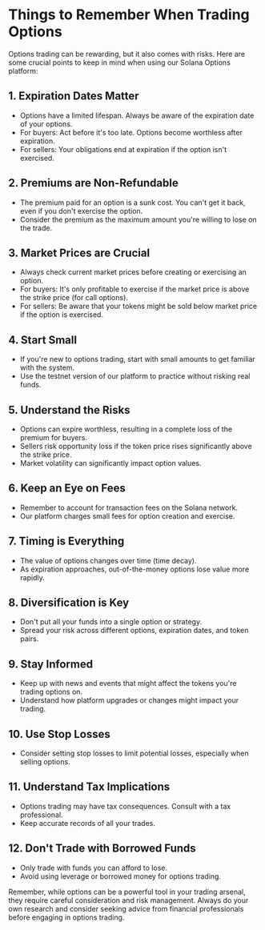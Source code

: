 # Things to Remember When Trading Options

Options trading can be rewarding, but it also comes with risks. Here are some crucial points to keep in mind when using our Solana Options platform:

## 1. Expiration Dates Matter

- Options have a limited lifespan. Always be aware of the expiration date of your options.
- For buyers: Act before it's too late. Options become worthless after expiration.
- For sellers: Your obligations end at expiration if the option isn't exercised.

## 2. Premiums are Non-Refundable

- The premium paid for an option is a sunk cost. You can't get it back, even if you don't exercise the option.
- Consider the premium as the maximum amount you're willing to lose on the trade.

## 3. Market Prices are Crucial

- Always check current market prices before creating or exercising an option.
- For buyers: It's only profitable to exercise if the market price is above the strike price (for call options).
- For sellers: Be aware that your tokens might be sold below market price if the option is exercised.

## 4. Start Small

- If you're new to options trading, start with small amounts to get familiar with the system.
- Use the testnet version of our platform to practice without risking real funds.

## 5. Understand the Risks

- Options can expire worthless, resulting in a complete loss of the premium for buyers.
- Sellers risk opportunity loss if the token price rises significantly above the strike price.
- Market volatility can significantly impact option values.

## 6. Keep an Eye on Fees

- Remember to account for transaction fees on the Solana network.
- Our platform charges small fees for option creation and exercise.

## 7. Timing is Everything

- The value of options changes over time (time decay).
- As expiration approaches, out-of-the-money options lose value more rapidly.

## 8. Diversification is Key

- Don't put all your funds into a single option or strategy.
- Spread your risk across different options, expiration dates, and token pairs.

## 9. Stay Informed

- Keep up with news and events that might affect the tokens you're trading options on.
- Understand how platform upgrades or changes might impact your trading.

## 10. Use Stop Losses

- Consider setting stop losses to limit potential losses, especially when selling options.

## 11. Understand Tax Implications

- Options trading may have tax consequences. Consult with a tax professional.
- Keep accurate records of all your trades.

## 12. Don't Trade with Borrowed Funds

- Only trade with funds you can afford to lose.
- Avoid using leverage or borrowed money for options trading.

Remember, while options can be a powerful tool in your trading arsenal, they require careful consideration and risk management. Always do your own research and consider seeking advice from financial professionals before engaging in options trading.
